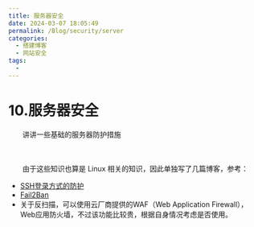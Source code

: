 ```yaml
---
title: 服务器安全
date: 2024-03-07 18:05:49
permalink: /Blog/security/server
categories:
  - 搭建博客
  - 网站安全
tags:
  - 
---
```

# 10.服务器安全

　　讲讲一些基础的服务器防护措施
<!-- more -->
　　‍

　　由于这些知识也算是 Linux 相关的知识，因此单独写了几篇博客，参考：

* [SSH登录方式的防护](/Linux/Security/SSH/)
* [Fail2Ban](/Linux/Security/Fail2Ban)
* 关于反扫描，可以使用云厂商提供的WAF（Web Application Firewall），Web应用防火墙，不过该功能比较贵，根据自身情况考虑是否使用。

　　‍

　　‍
